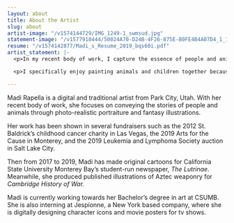 ```yaml
---
layout: about
title: About the Artist
slug: about
artist-image: "/v1574144729/IMG_1249-1_swmsud.jpg"
statement-image: "/v1577918444/50024A70-D24B-4F26-875E-B0FE4B4A07D4_1_100_o_kne0px.jpg"
resume: "/v1574142877/Madi_s_Resume_2019_bqs60i.pdf"
artist_statement: |-
  <p>In my recent body of work, I capture the essence of people and animals through photo-realistic portrait paintings and illustrations. Through the use of acrylics and digital illustrations, I portray the subjects with a sharp attention to detail and textures. Portrait painting is not only about depicting physical likeness, but connecting with the subject on an intimate level. With my portraits, I invite the viewer to connect with the subject - letting their own ideologies amend the narrative.</p>

  <p>I specifically enjoy painting animals and children together because I believe they have an otherworldly bond. With this connection, I represent the innocence of the child and the tenderness within an animal’s soul. In addition, I ​purposefully work with a subdued color palette to encourage a sense of calmness among the viewers. This color palette is selected to avoid distraction from the personal interaction among the subjects within the work itself. Themes of animal equality, symbiotic friendship, and empowerment are threaded throughout my work.</p>

---
```

Madi Rapella is a digital and traditional artist from Park City, Utah. With her recent body of work, she focuses on conveying the stories of people and animals through photo-realistic portraiture and fantasy illustrations.

Her work has been shown in several fundraisers such as the 2012 St. Baldrick’s childhood cancer charity in Las Vegas, the 2019 Arts for the Cause in Monterey, and the 2019 Leukemia and Lymphoma Society auction in Salt Lake City.

Then from 2017 to 2019, Madi has made original cartoons for California State University Monterey Bay’s student-run newspaper, _The Lutrinae._ Meanwhile, she produced published illustrations of Aztec weaponry for _Cambridge History of War._

Madi is currently working towards her Bachelor’s degree in art at CSUMB. She is also interning at Jespionne, a New York based company, where she is digitally designing character icons and movie posters for tv shows.